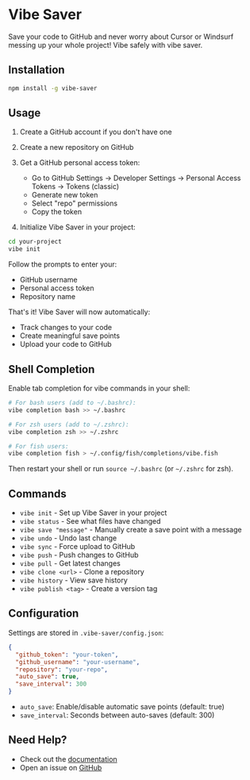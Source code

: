# Vibe Saver

Save your code to GitHub and never worry about Cursor or Windsurf messing up your whole project! Vibe safely with vibe saver.

## Installation

```bash
npm install -g vibe-saver
```

## Usage

1. Create a GitHub account if you don't have one
2. Create a new repository on GitHub
3. Get a GitHub personal access token:

   - Go to GitHub Settings → Developer Settings → Personal Access Tokens → Tokens (classic)
   - Generate new token
   - Select "repo" permissions
   - Copy the token

4. Initialize Vibe Saver in your project:

```bash
cd your-project
vibe init
```

Follow the prompts to enter your:

- GitHub username
- Personal access token
- Repository name

That's it! Vibe Saver will now automatically:

- Track changes to your code
- Create meaningful save points
- Upload your code to GitHub

## Shell Completion

Enable tab completion for vibe commands in your shell:

```bash
# For bash users (add to ~/.bashrc):
vibe completion bash >> ~/.bashrc

# For zsh users (add to ~/.zshrc):
vibe completion zsh >> ~/.zshrc

# For fish users:
vibe completion fish > ~/.config/fish/completions/vibe.fish
```

Then restart your shell or run `source ~/.bashrc` (or `~/.zshrc` for zsh).

## Commands

- `vibe init` - Set up Vibe Saver in your project
- `vibe status` - See what files have changed
- `vibe save "message"` - Manually create a save point with a message
- `vibe undo` - Undo last change
- `vibe sync` - Force upload to GitHub
- `vibe push` - Push changes to GitHub
- `vibe pull` - Get latest changes
- `vibe clone <url>` - Clone a repository
- `vibe history` - View save history
- `vibe publish <tag>` - Create a version tag

## Configuration

Settings are stored in `.vibe-saver/config.json`:

```json
{
  "github_token": "your-token",
  "github_username": "your-username",
  "repository": "your-repo",
  "auto_save": true,
  "save_interval": 300
}
```

- `auto_save`: Enable/disable automatic save points (default: true)
- `save_interval`: Seconds between auto-saves (default: 300)

## Need Help?

- Check out the [documentation](https://github.com/yourusername/vibe-saver/docs)
- Open an issue on [GitHub](https://github.com/yourusername/vibe-saver/issues)
